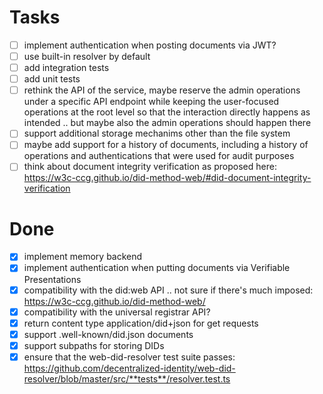 # Tasks

- [ ] implement authentication when posting documents via JWT?
- [ ] use built-in resolver by default
- [ ] add integration tests
- [ ] add unit tests
- [ ] rethink the API of the service, maybe reserve the admin operations under a
      specific API endpoint while keeping the user-focused operations at the
      root level so that the interaction directly happens as intended .. but
      maybe also the admin operations should happen there
- [ ] support additional storage mechanims other than the file system
- [ ] maybe add support for a history of documents, including a history of
      operations and authentications that were used for audit purposes
- [ ] think about document integrity verification as proposed here:
      https://w3c-ccg.github.io/did-method-web/#did-document-integrity-verification

# Done

- [x] implement memory backend
- [x] implement authentication when putting documents via Verifiable
      Presentations
- [x] compatibility with the did:web API .. not sure if there's much imposed:
      https://w3c-ccg.github.io/did-method-web/
- [x] compatibility with the universal registrar API?
- [x] return content type application/did+json for get requests
- [x] support .well-known/did.json documents
- [x] support subpaths for storing DIDs
- [x] ensure that the web-did-resolver test suite passes:
      https://github.com/decentralized-identity/web-did-resolver/blob/master/src/**tests**/resolver.test.ts
